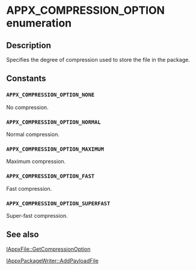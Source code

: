 # APPX_COMPRESSION_OPTION enumeration

## Description

Specifies the degree of compression used to store the file in the package.

## Constants

### `APPX_COMPRESSION_OPTION_NONE`

No compression.

### `APPX_COMPRESSION_OPTION_NORMAL`

Normal compression.

### `APPX_COMPRESSION_OPTION_MAXIMUM`

Maximum compression.

### `APPX_COMPRESSION_OPTION_FAST`

Fast compression.

### `APPX_COMPRESSION_OPTION_SUPERFAST`

Super-fast compression.

## See also

[IAppxFile::GetCompressionOption](https://learn.microsoft.com/windows/desktop/api/appxpackaging/nf-appxpackaging-iappxfile-getcompressionoption)

[IAppxPackageWriter::AddPayloadFile](https://learn.microsoft.com/windows/desktop/api/appxpackaging/nf-appxpackaging-iappxpackagewriter-addpayloadfile)